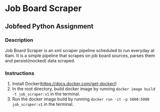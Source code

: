 # Job Board Scraper
## Jobfeed Python Assignment

### Description
Job Board Scraper is an xml scraper pipeline scheduled to run everyday at 6am. It is a simple pipeline that scrapes on job board sources, parses them and persist(mocked) data scraped.

### Instructions
1. Install Docker(https://docs.docker.com/get-docker/)
2. In the root directory, build docker image by running `docker image build -t job_scraper:v1` in the terminal.
3. Run the docker image build by running `docker run -it -p 5000:5000 job_scraper:v1` in the terminal.